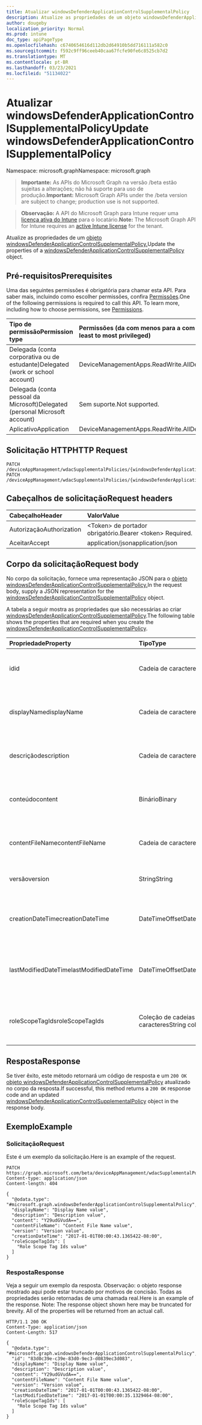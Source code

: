 ```yaml
---
title: Atualizar windowsDefenderApplicationControlSupplementalPolicy
description: Atualize as propriedades de um objeto windowsDefenderApplicationControlSupplementalPolicy.
author: dougeby
localization_priority: Normal
ms.prod: intune
doc_type: apiPageType
ms.openlocfilehash: c6740654616d112db2d64910b5dd716111a582c0
ms.sourcegitcommit: f592c9ff96ceeb40caa67fcfe90fe6c8525cb7d2
ms.translationtype: MT
ms.contentlocale: pt-BR
ms.lasthandoff: 03/23/2021
ms.locfileid: "51134022"
---
```

# <a name="update-windowsdefenderapplicationcontrolsupplementalpolicy"></a><span data-ttu-id="1719a-103">Atualizar windowsDefenderApplicationControlSupplementalPolicy</span><span class="sxs-lookup"><span data-stu-id="1719a-103">Update windowsDefenderApplicationControlSupplementalPolicy</span></span>

<span data-ttu-id="1719a-104">Namespace: microsoft.graph</span><span class="sxs-lookup"><span data-stu-id="1719a-104">Namespace: microsoft.graph</span></span>

> <span data-ttu-id="1719a-105">**Importante:** As APIs do Microsoft Graph na versão /beta estão sujeitas a alterações; não há suporte para uso de produção.</span><span class="sxs-lookup"><span data-stu-id="1719a-105">**Important:** Microsoft Graph APIs under the /beta version are subject to change; production use is not supported.</span></span>

> <span data-ttu-id="1719a-106">**Observação:** A API do Microsoft Graph para Intune requer uma [licença ativa do Intune](https://go.microsoft.com/fwlink/?linkid=839381) para o locatário.</span><span class="sxs-lookup"><span data-stu-id="1719a-106">**Note:** The Microsoft Graph API for Intune requires an [active Intune license](https://go.microsoft.com/fwlink/?linkid=839381) for the tenant.</span></span>

<span data-ttu-id="1719a-107">Atualize as propriedades de um [objeto windowsDefenderApplicationControlSupplementalPolicy.](../resources/intune-unlock-windowsdefenderapplicationcontrolsupplementalpolicy.md)</span><span class="sxs-lookup"><span data-stu-id="1719a-107">Update the properties of a [windowsDefenderApplicationControlSupplementalPolicy](../resources/intune-unlock-windowsdefenderapplicationcontrolsupplementalpolicy.md) object.</span></span>

## <a name="prerequisites"></a><span data-ttu-id="1719a-108">Pré-requisitos</span><span class="sxs-lookup"><span data-stu-id="1719a-108">Prerequisites</span></span>
<span data-ttu-id="1719a-p101">Uma das seguintes permissões é obrigatória para chamar esta API. Para saber mais, incluindo como escolher permissões, confira [Permissões](/graph/permissions-reference).</span><span class="sxs-lookup"><span data-stu-id="1719a-p101">One of the following permissions is required to call this API. To learn more, including how to choose permissions, see [Permissions](/graph/permissions-reference).</span></span>

|<span data-ttu-id="1719a-111">Tipo de permissão</span><span class="sxs-lookup"><span data-stu-id="1719a-111">Permission type</span></span>|<span data-ttu-id="1719a-112">Permissões (da com menos para a com mais privilégios)</span><span class="sxs-lookup"><span data-stu-id="1719a-112">Permissions (from least to most privileged)</span></span>|
|:---|:---|
|<span data-ttu-id="1719a-113">Delegada (conta corporativa ou de estudante)</span><span class="sxs-lookup"><span data-stu-id="1719a-113">Delegated (work or school account)</span></span>|<span data-ttu-id="1719a-114">DeviceManagementApps.ReadWrite.All</span><span class="sxs-lookup"><span data-stu-id="1719a-114">DeviceManagementApps.ReadWrite.All</span></span>|
|<span data-ttu-id="1719a-115">Delegada (conta pessoal da Microsoft)</span><span class="sxs-lookup"><span data-stu-id="1719a-115">Delegated (personal Microsoft account)</span></span>|<span data-ttu-id="1719a-116">Sem suporte.</span><span class="sxs-lookup"><span data-stu-id="1719a-116">Not supported.</span></span>|
|<span data-ttu-id="1719a-117">Aplicativo</span><span class="sxs-lookup"><span data-stu-id="1719a-117">Application</span></span>|<span data-ttu-id="1719a-118">DeviceManagementApps.ReadWrite.All</span><span class="sxs-lookup"><span data-stu-id="1719a-118">DeviceManagementApps.ReadWrite.All</span></span>|

## <a name="http-request"></a><span data-ttu-id="1719a-119">Solicitação HTTP</span><span class="sxs-lookup"><span data-stu-id="1719a-119">HTTP Request</span></span>
<!-- {
  "blockType": "ignored"
}
-->
``` http
PATCH /deviceAppManagement/wdacSupplementalPolicies/{windowsDefenderApplicationControlSupplementalPolicyId}
PATCH /deviceAppManagement/wdacSupplementalPolicies/{windowsDefenderApplicationControlSupplementalPolicyId}/deviceStatuses/{windowsDefenderApplicationControlSupplementalPolicyDeploymentStatusId}/policy
```

## <a name="request-headers"></a><span data-ttu-id="1719a-120">Cabeçalhos de solicitação</span><span class="sxs-lookup"><span data-stu-id="1719a-120">Request headers</span></span>
|<span data-ttu-id="1719a-121">Cabeçalho</span><span class="sxs-lookup"><span data-stu-id="1719a-121">Header</span></span>|<span data-ttu-id="1719a-122">Valor</span><span class="sxs-lookup"><span data-stu-id="1719a-122">Value</span></span>|
|:---|:---|
|<span data-ttu-id="1719a-123">Autorização</span><span class="sxs-lookup"><span data-stu-id="1719a-123">Authorization</span></span>|<span data-ttu-id="1719a-124">&lt;Token&gt; de portador obrigatório.</span><span class="sxs-lookup"><span data-stu-id="1719a-124">Bearer &lt;token&gt; Required.</span></span>|
|<span data-ttu-id="1719a-125">Aceitar</span><span class="sxs-lookup"><span data-stu-id="1719a-125">Accept</span></span>|<span data-ttu-id="1719a-126">application/json</span><span class="sxs-lookup"><span data-stu-id="1719a-126">application/json</span></span>|

## <a name="request-body"></a><span data-ttu-id="1719a-127">Corpo da solicitação</span><span class="sxs-lookup"><span data-stu-id="1719a-127">Request body</span></span>
<span data-ttu-id="1719a-128">No corpo da solicitação, fornece uma representação JSON para o [objeto windowsDefenderApplicationControlSupplementalPolicy.](../resources/intune-unlock-windowsdefenderapplicationcontrolsupplementalpolicy.md)</span><span class="sxs-lookup"><span data-stu-id="1719a-128">In the request body, supply a JSON representation for the [windowsDefenderApplicationControlSupplementalPolicy](../resources/intune-unlock-windowsdefenderapplicationcontrolsupplementalpolicy.md) object.</span></span>

<span data-ttu-id="1719a-129">A tabela a seguir mostra as propriedades que são necessárias ao criar [windowsDefenderApplicationControlSupplementalPolicy](../resources/intune-unlock-windowsdefenderapplicationcontrolsupplementalpolicy.md).</span><span class="sxs-lookup"><span data-stu-id="1719a-129">The following table shows the properties that are required when you create the [windowsDefenderApplicationControlSupplementalPolicy](../resources/intune-unlock-windowsdefenderapplicationcontrolsupplementalpolicy.md).</span></span>

|<span data-ttu-id="1719a-130">Propriedade</span><span class="sxs-lookup"><span data-stu-id="1719a-130">Property</span></span>|<span data-ttu-id="1719a-131">Tipo</span><span class="sxs-lookup"><span data-stu-id="1719a-131">Type</span></span>|<span data-ttu-id="1719a-132">Descrição</span><span class="sxs-lookup"><span data-stu-id="1719a-132">Description</span></span>|
|:---|:---|:---|
|<span data-ttu-id="1719a-133">id</span><span class="sxs-lookup"><span data-stu-id="1719a-133">id</span></span>|<span data-ttu-id="1719a-134">Cadeia de caracteres</span><span class="sxs-lookup"><span data-stu-id="1719a-134">String</span></span>|<span data-ttu-id="1719a-135">A chave para a política suplementar WindowsDefenderApplicationControl.</span><span class="sxs-lookup"><span data-stu-id="1719a-135">The key for the WindowsDefenderApplicationControl supplemental policy.</span></span>|
|<span data-ttu-id="1719a-136">displayName</span><span class="sxs-lookup"><span data-stu-id="1719a-136">displayName</span></span>|<span data-ttu-id="1719a-137">Cadeia de caracteres</span><span class="sxs-lookup"><span data-stu-id="1719a-137">String</span></span>|<span data-ttu-id="1719a-138">O nome de exibição da política suplementar WindowsDefenderApplicationControl.</span><span class="sxs-lookup"><span data-stu-id="1719a-138">The display name of WindowsDefenderApplicationControl supplemental policy.</span></span>|
|<span data-ttu-id="1719a-139">descrição</span><span class="sxs-lookup"><span data-stu-id="1719a-139">description</span></span>|<span data-ttu-id="1719a-140">Cadeia de caracteres</span><span class="sxs-lookup"><span data-stu-id="1719a-140">String</span></span>|<span data-ttu-id="1719a-141">A descrição da política suplementar WindowsDefenderApplicationControl.</span><span class="sxs-lookup"><span data-stu-id="1719a-141">The description of WindowsDefenderApplicationControl supplemental policy.</span></span>|
|<span data-ttu-id="1719a-142">conteúdo</span><span class="sxs-lookup"><span data-stu-id="1719a-142">content</span></span>|<span data-ttu-id="1719a-143">Binário</span><span class="sxs-lookup"><span data-stu-id="1719a-143">Binary</span></span>|<span data-ttu-id="1719a-144">O conteúdo da política suplementar WindowsDefenderApplicationControl no formato de matriz de byte.</span><span class="sxs-lookup"><span data-stu-id="1719a-144">The WindowsDefenderApplicationControl supplemental policy content in byte array format.</span></span>|
|<span data-ttu-id="1719a-145">contentFileName</span><span class="sxs-lookup"><span data-stu-id="1719a-145">contentFileName</span></span>|<span data-ttu-id="1719a-146">Cadeia de caracteres</span><span class="sxs-lookup"><span data-stu-id="1719a-146">String</span></span>|<span data-ttu-id="1719a-147">O nome do arquivo do conteúdo da política suplementar WindowsDefenderApplicationControl.</span><span class="sxs-lookup"><span data-stu-id="1719a-147">The WindowsDefenderApplicationControl supplemental policy content's file name.</span></span>|
|<span data-ttu-id="1719a-148">versão</span><span class="sxs-lookup"><span data-stu-id="1719a-148">version</span></span>|<span data-ttu-id="1719a-149">String</span><span class="sxs-lookup"><span data-stu-id="1719a-149">String</span></span>|<span data-ttu-id="1719a-150">A versão da política suplementar WindowsDefenderApplicationControl.</span><span class="sxs-lookup"><span data-stu-id="1719a-150">The WindowsDefenderApplicationControl supplemental policy's version.</span></span>|
|<span data-ttu-id="1719a-151">creationDateTime</span><span class="sxs-lookup"><span data-stu-id="1719a-151">creationDateTime</span></span>|<span data-ttu-id="1719a-152">DateTimeOffset</span><span class="sxs-lookup"><span data-stu-id="1719a-152">DateTimeOffset</span></span>|<span data-ttu-id="1719a-153">A data e a hora em que a política suplementar WindowsDefenderApplicationControl foi carregada.</span><span class="sxs-lookup"><span data-stu-id="1719a-153">The date and time when the WindowsDefenderApplicationControl supplemental policy was uploaded.</span></span>|
|<span data-ttu-id="1719a-154">lastModifiedDateTime</span><span class="sxs-lookup"><span data-stu-id="1719a-154">lastModifiedDateTime</span></span>|<span data-ttu-id="1719a-155">DateTimeOffset</span><span class="sxs-lookup"><span data-stu-id="1719a-155">DateTimeOffset</span></span>|<span data-ttu-id="1719a-156">A data e a hora em que a política suplementar WindowsDefenderApplicationControl foi modificada pela última vez.</span><span class="sxs-lookup"><span data-stu-id="1719a-156">The date and time when the WindowsDefenderApplicationControl supplemental policy was last modified.</span></span>|
|<span data-ttu-id="1719a-157">roleScopeTagIds</span><span class="sxs-lookup"><span data-stu-id="1719a-157">roleScopeTagIds</span></span>|<span data-ttu-id="1719a-158">Coleção de cadeias de caracteres</span><span class="sxs-lookup"><span data-stu-id="1719a-158">String collection</span></span>|<span data-ttu-id="1719a-159">Lista de Marcas de Escopo para esta entidade de política suplementar WindowsDefenderApplicationControl.</span><span class="sxs-lookup"><span data-stu-id="1719a-159">List of Scope Tags for this WindowsDefenderApplicationControl supplemental policy entity.</span></span>|



## <a name="response"></a><span data-ttu-id="1719a-160">Resposta</span><span class="sxs-lookup"><span data-stu-id="1719a-160">Response</span></span>
<span data-ttu-id="1719a-161">Se tiver êxito, este método retornará um código de resposta e um `200 OK` [objeto windowsDefenderApplicationControlSupplementalPolicy](../resources/intune-unlock-windowsdefenderapplicationcontrolsupplementalpolicy.md) atualizado no corpo da resposta.</span><span class="sxs-lookup"><span data-stu-id="1719a-161">If successful, this method returns a `200 OK` response code and an updated [windowsDefenderApplicationControlSupplementalPolicy](../resources/intune-unlock-windowsdefenderapplicationcontrolsupplementalpolicy.md) object in the response body.</span></span>

## <a name="example"></a><span data-ttu-id="1719a-162">Exemplo</span><span class="sxs-lookup"><span data-stu-id="1719a-162">Example</span></span>

### <a name="request"></a><span data-ttu-id="1719a-163">Solicitação</span><span class="sxs-lookup"><span data-stu-id="1719a-163">Request</span></span>
<span data-ttu-id="1719a-164">Este é um exemplo da solicitação.</span><span class="sxs-lookup"><span data-stu-id="1719a-164">Here is an example of the request.</span></span>
``` http
PATCH https://graph.microsoft.com/beta/deviceAppManagement/wdacSupplementalPolicies/{windowsDefenderApplicationControlSupplementalPolicyId}
Content-type: application/json
Content-length: 404

{
  "@odata.type": "#microsoft.graph.windowsDefenderApplicationControlSupplementalPolicy",
  "displayName": "Display Name value",
  "description": "Description value",
  "content": "Y29udGVudA==",
  "contentFileName": "Content File Name value",
  "version": "Version value",
  "creationDateTime": "2017-01-01T00:00:43.1365422-08:00",
  "roleScopeTagIds": [
    "Role Scope Tag Ids value"
  ]
}
```

### <a name="response"></a><span data-ttu-id="1719a-165">Resposta</span><span class="sxs-lookup"><span data-stu-id="1719a-165">Response</span></span>
<span data-ttu-id="1719a-p102">Veja a seguir um exemplo da resposta. Observação: o objeto response mostrado aqui pode estar truncado por motivos de concisão. Todas as propriedades serão retornadas de uma chamada real.</span><span class="sxs-lookup"><span data-stu-id="1719a-p102">Here is an example of the response. Note: The response object shown here may be truncated for brevity. All of the properties will be returned from an actual call.</span></span>
``` http
HTTP/1.1 200 OK
Content-Type: application/json
Content-Length: 517

{
  "@odata.type": "#microsoft.graph.windowsDefenderApplicationControlSupplementalPolicy",
  "id": "83d0c39e-c39e-83d0-9ec3-d0839ec3d083",
  "displayName": "Display Name value",
  "description": "Description value",
  "content": "Y29udGVudA==",
  "contentFileName": "Content File Name value",
  "version": "Version value",
  "creationDateTime": "2017-01-01T00:00:43.1365422-08:00",
  "lastModifiedDateTime": "2017-01-01T00:00:35.1329464-08:00",
  "roleScopeTagIds": [
    "Role Scope Tag Ids value"
  ]
}
```




